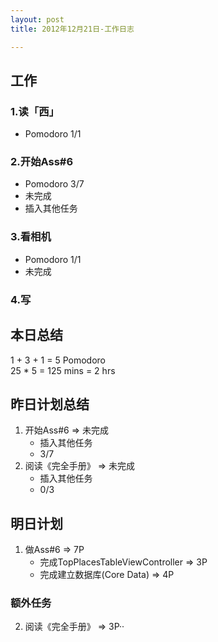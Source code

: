 ```yaml
---
layout: post
title: 2012年12月21日-工作日志  

---
```


  
## 工作

### 1.读「西」
-  Pomodoro 1/1

### 2.开始Ass#6  
-  Pomodoro 3/7  
-  未完成  
-  插入其他任务     

### 3.看相机
-  Pomodoro 1/1  
-  未完成     
  
### 4.写  
   
## 本日总结    

1 + 3 + 1 = 5 Pomodoro    
25 * 5 = 125 mins = 2 hrs    
  
## 昨日计划总结  
  
1. 开始Ass#6 => 未完成   
	- 插入其他任务   
	- 3/7    
2. 阅读《完全手册》 => 未完成   
	- 插入其他任务  
	- 0/3 
  
## 明日计划    
  
1. 做Ass#6 => 7P   
	- 完成TopPlacesTableViewController => 3P  
	- 完成建立数据库(Core Data) => 4P    
### 额外任务  
2. 阅读《完全手册》 => 3P··